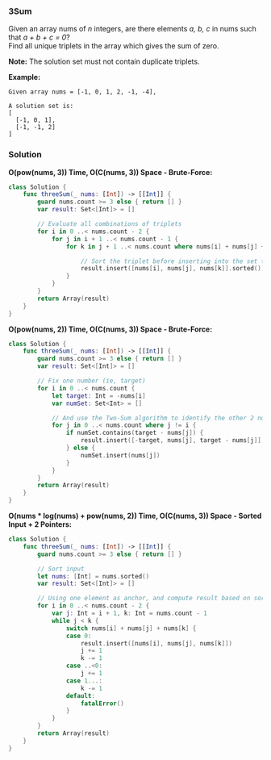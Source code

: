 
### 3Sum

Given an array nums of *n* integers, are there elements *a, b, c* in nums such that *a + b + c = 0*?</br> 
Find all unique triplets in the array which gives the sum of zero.

__Note:__ The solution set must not contain duplicate triplets.

__Example:__
```
Given array nums = [-1, 0, 1, 2, -1, -4],

A solution set is:
[
  [-1, 0, 1],
  [-1, -1, 2]
]
```

### Solution
__O(pow(nums, 3)) Time, O(C(nums, 3)) Space - Brute-Force:__
```Swift
class Solution {
    func threeSum(_ nums: [Int]) -> [[Int]] {
        guard nums.count >= 3 else { return [] }
        var result: Set<[Int]> = []

        // Evaluate all combinations of triplets
        for i in 0 ..< nums.count - 2 {
            for j in i + 1 ..< nums.count - 1 {
                for k in j + 1 ..< nums.count where nums[i] + nums[j] + nums[k] == 0 {

                    // Sort the triplet before inserting into the set to prevent duplicate results
                    result.insert([nums[i], nums[j], nums[k]].sorted())
                }
            }
        }
        return Array(result)
    }
}
```
__O(pow(nums, 2)) Time, O(C(nums, 3)) Space - Brute-Force:__
```Swift
class Solution {
    func threeSum(_ nums: [Int]) -> [[Int]] {
        guard nums.count >= 3 else { return [] }
        var result: Set<[Int]> = []

        // Fix one number (ie, target)
        for i in 0 ..< nums.count {
            let target: Int = -nums[i]
            var numSet: Set<Int> = []

            // And use the Two-Sum algorithm to identify the other 2 numbers that add up to target
            for j in 0 ..< nums.count where j != i {
                if numSet.contains(target - nums[j]) {
                    result.insert([-target, nums[j], target - nums[j]].sorted())
                } else {
                    numSet.insert(nums[j])
                }
            }
        }
        return Array(result)
    }
}
```
__O(nums * log(nums) + pow(nums, 2)) Time, O(C(nums, 3)) Space - Sorted Input + 2 Pointers:__
```Swift
class Solution {
    func threeSum(_ nums: [Int]) -> [[Int]] {
        guard nums.count >= 3 else { return [] }

        // Sort input
        let nums: [Int] = nums.sorted()
        var result: Set<[Int]> = []

        // Using one element as anchor, and compute result based on sorted array property
        for i in 0 ..< nums.count - 2 {
            var j: Int = i + 1, k: Int = nums.count - 1
            while j < k {
                switch nums[i] + nums[j] + nums[k] {
                case 0:
                    result.insert([nums[i], nums[j], nums[k]])
                    j += 1
                    k -= 1
                case ..<0:
                    j += 1
                case 1...:
                    k -= 1
                default:
                    fatalError()
                }
            }
        }
        return Array(result)
    }
}
```
